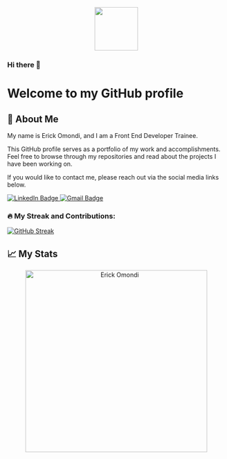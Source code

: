 <div id="header" align="center">
  <img src="https://media.giphy.com/gifs/cat-matrix-catrix-FcqKy4Kj7XOK0hCW4g.gif" width="100"/>
</div>

### Hi there 👋
# Welcome to my GitHub profile

## 🚀 About Me
My name is Erick Omondi, and I am a Front End Developer Trainee. 

This GitHub profile serves as a portfolio of my work and accomplishments. Feel free to browse through my repositories and read about the projects I have been working on.

If you would like to contact me, please reach out via the social media links below.
<div id="badges">
  <a href="https://www.linkedin.com/in/erick-asaria-a08113212/">
    <img src="https://img.shields.io/badge/LinkedIn-blue?style=for-the-badge&logo=linkedin&logoColor=white" alt="LinkedIn Badge"/>
  </a>
  <a href="eriqueomondi1997@gmail.com">
    <img src="https://img.shields.io/badge/Gmail-red?style=for-the-badge&logo=gmail&logoColor=white" alt="Gmail Badge"/>
  </a>
</div>

### :fire: My Streak and Contributions:
[![GitHub Streak](https://github-readme-streak-stats.herokuapp.com/?user=ErickOmondi97&theme=dark&background=000000)](https://git.io/streak-stats)

## 📈 My Stats
<p align="center">
    <img src="https://github-readme-stats.vercel.app/api?username=ErickOmondi97&count_private=true&show_icons=true&theme=dark" alt="Erick Omondi" width="420"/>
</p>
